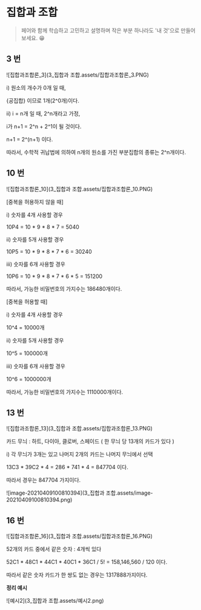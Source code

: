 # 집합과 조합

> 페어와 함께 학습하고 고민하고 설명하며 작은 부분 하나라도 '내 것'으로 만들어보세요. 😁



## 3 번

![집합과조합론_3](3_집합과 조합.assets/집합과조합론_3.PNG)

i) 원소의 개수가 0개 일 때,

{공집합} 이므로 1개(2^0개)이다.

ii) i = n개 일 때, 2^n개라고 가정,

i가 n+1 = 2^n + 2^1이 될 것이다.

n+1 = 2^(n+1) 이다.



따라서, 수학적 귀납법에 의하여 n개의 원소를 가진 부분집합의 종류는 2^n개이다. 

 



## 10 번

![집합과조합론_10](3_집합과 조합.assets/집합과조합론_10.PNG)

[중복을 허용하지 않을 때]

i) 숫자를 4개 사용할 경우

10P4 = 10 * 9 * 8 * 7 = 5040

ii) 숫자를 5개 사용할 경우

10P5 = 10 * 9 * 8 * 7 * 6 = 30240

iii) 숫자를 6개 사용할 경우

10P6 = 10 * 9 * 8 * 7 * 6 * 5 = 151200

따라서, 가능한 비밀번호의 가지수는 186480개이다.



[중복을 허용할 때]

i) 숫자를 4개 사용할 경우

10^4 = 10000개

ii) 숫자를 5개 사용할 경우

10^5 = 100000개

iii) 숫자를 6개 사용할 경우

10^6 = 1000000개

따라서, 가능한 비밀번호의 가지수는 1110000개이다.



## 13 번

![집합과조합론_13](3_집합과 조합.assets/집합과조합론_13.PNG)



카드 무늬 : 하트, 다이아, 클로버, 스페이드 ( 한 무늬 당 13개의 카드가 있다 )

i) 각 무늬가 3개는 있고 나머지 2개의 카드는 나머지 무늬에서 선택

13C3 * 39C2 * 4 = 286 * 741 * 4 = 847704 이다.

따라서 경우는 847704 가지이다.

![image-20210409100810394](3_집합과 조합.assets/image-20210409100810394.png)







## 16 번

![집합과조합론_16](3_집합과 조합.assets/집합과조합론_16.PNG)

52개의 카드 중에서 같은 숫자 : 4개씩 있다

52C1 * 48C1 * 44C1 * 40C1 * 36C1 / 5! = 158,146,560 / 120 이다.

따라서 같은 숫자 카드가 한 쌍도 없는 경우는 1317888가지이다.





**정리 예시**

![예시2](3_집합과 조합.assets/예시2.png)